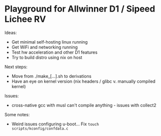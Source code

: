 Playground for Allwinner D1 / Sipeed Lichee RV
==============================================

Ideas:
- Get minimal self-hosting linux running
- Get WiFi and networking running
- Test hw acceleration and other D1 features
- Try to build distro using nix on host

Next steps:
- Move from ./make_[...].sh to derivations
- Have an eye on kernel version (nix headers / glibc v. manually compiled kernel)

Issues:
- cross-native gcc with musl can't compile anything - issues with collect2

Some notes:
- Weird issues configuring u-boot... Fix ```touch scripts/kconfig/confdata.c```

